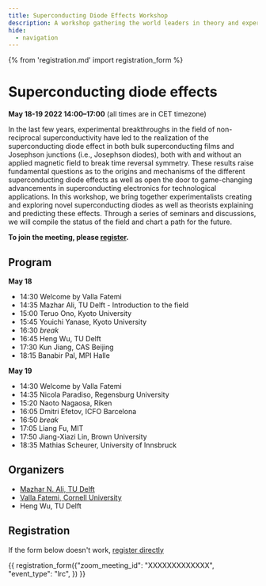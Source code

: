 ```yaml
---
title: Superconducting Diode Effects Workshop
description: A workshop gathering the world leaders in theory and experiments of superconducting diodes to discuss the status of the field and chart a path for the future. 
hide:
  - navigation
---
```

{% from 'registration.md' import registration_form %}
# Superconducting diode effects
**<time data-format="MMMM D YYYY H:mm" datetime="2022-05-17T12:00:00+00:00">May 18-19 2022 14:00</time>–<time data-format="H:mm" datetime="2022-03-31T17:00:00+00:00">17:00</time>** (all times are in <span id="timezone">CET</span> timezone)

In the last few years, experimental breakthroughs in the field of non-reciprocal superconductivity have led to the realization of the superconducting diode effect in both bulk superconducting films and Josephson junctions (i.e., Josephson diodes), both with and without an applied magnetic field to break time reversal symmetry. These results raise fundamental questions as to the origins and mechanisms of the different superconducting diode effects as well as open the door to game-changing advancements in superconducting electronics for technological applications. In this workshop, we bring together experimentalists creating and exploring novel superconducting diodes as well as theorists explaining and predicting these effects. Through a series of seminars and discussions, we will compile the status of the field and chart a path for the future. 

<!-- ![](media/filename.png){ width=80% } -->

**To join the meeting, please [register](#registration).**

## Program

**<time data-format="MMMM D" datetime="2022-05-18T14:00:00+00:00">May 18</time>**

- <time data-format="H:mm" datetime="2022-05-18T14:30:00+00:00">14:30</time> Welcome by Valla Fatemi
- <time data-format="H:mm" datetime="2022-05-18T14:35:00+00:00">14:35</time> Mazhar Ali, TU Delft - Introduction to the field
- <time data-format="H:mm" datetime="2022-05-18T15:00:00+00:00">15:00</time> Teruo Ono, Kyoto University
- <time data-format="H:mm" datetime="2022-05-18T15:45:00+00:00">15:45</time> Youichi Yanase, Kyoto University
- <time data-format="H:mm" datetime="2022-05-18T16:30:00+00:00">16:30</time> _break_
- <time data-format="H:mm" datetime="2022-05-18T16:45:00+00:00">16:45</time> Heng Wu, TU Delft
- <time data-format="H:mm" datetime="2022-05-18T17:30:00+00:00">17:30</time> Kun Jiang, CAS Beijing
- <time data-format="H:mm" datetime="2022-05-18T18:15:00+00:00">18:15</time> Banabir Pal, MPI Halle


**<time data-format="MMMM D" datetime="2022-05-19T14:00:00+00:00">May 19</time>**

- <time data-format="H:mm" datetime="2022-05-19T14:30:00+00:00">14:30</time> Welcome by Valla Fatemi
- <time data-format="H:mm" datetime="2022-05-18T14:35:00+00:00">14:35</time> Nicola Paradiso, Regensburg University
- <time data-format="H:mm" datetime="2022-05-18T15:20:00+00:00">15:20</time> Naoto Nagaosa, Riken
- <time data-format="H:mm" datetime="2022-05-18T16:05:00+00:00">16:05</time> Dmitri Efetov, ICFO Barcelona
- <time data-format="H:mm" datetime="2022-05-18T16:50:00+00:00">16:50</time> _break_
- <time data-format="H:mm" datetime="2022-05-18T17:05:00+00:00">17:05</time> Liang Fu, MIT
- <time data-format="H:mm" datetime="2022-05-18T17:50:00+00:00">17:50</time> Jiang-Xiazi Lin, Brown University
- <time data-format="H:mm" datetime="2022-05-18T18:35:00+00:00">18:35</time> Mathias Scheurer, University of Innsbruck

## Organizers

* [Mazhar N. Ali, TU Delft](https://www.linkedin.com/in/profmaz/)
* [Valla Fatemi, Cornell University](https://fatemilab.aep.cornell.edu/)
* Heng Wu, TU Delft


<!-- If you have any questions, you may reach us via your_email@virtualscienceforum.org -->

## Registration

If the form below doesn't work, [register directly](https://virtualscienceforum-org.zoom.us/meeting/register/XXXXXXXXXXXXXXXXX)

{{ registration_form({"zoom_meeting_id": "XXXXXXXXXXXXX", "event_type": "lrc", }) }}
